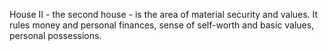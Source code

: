 House II - the second house - is the area of material security and values. 
It rules money and personal finances, sense of self-worth and basic values, personal possessions.